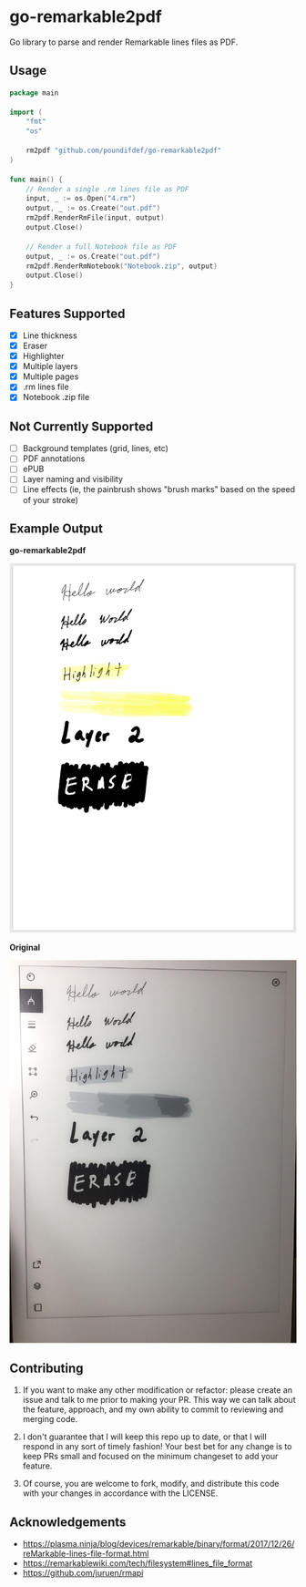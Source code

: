 # go-remarkable2pdf
Go library to parse and render Remarkable lines files as PDF.

## Usage

```go
package main

import (
	"fmt"
	"os"

	rm2pdf "github.com/poundifdef/go-remarkable2pdf"
)

func main() {
    // Render a single .rm lines file as PDF
    input, _ := os.Open("4.rm")
    output, _ := os.Create("out.pdf")
    rm2pdf.RenderRmFile(input, output)
    output.Close()

    // Render a full Notebook file as PDF
    output, _ := os.Create("out.pdf")
    rm2pdf.RenderRmNotebook("Notebook.zip", output)
    output.Close()
}

```

## Features Supported

- [x] Line thickness
- [x] Eraser
- [x] Highlighter
- [x] Multiple layers
- [x] Multiple pages
- [x] .rm lines file
- [x] Notebook .zip file

## Not Currently Supported

- [ ] Background templates (grid, lines, etc)
- [ ] PDF annotations
- [ ] ePUB
- [ ] Layer naming and visibility
- [ ] Line effects (ie, the painbrush shows "brush marks" based on the speed of your stroke)

## Example Output

**go-remarkable2pdf**

![](/static/go-remarkable2pdf.png)

**Original**

![](/static/original.jpg)

## Contributing

1. If you want to make any other modification or refactor: please create an
   issue and talk to me prior to making your PR. This way we can talk about the
   feature, approach, and my own ability to commit to reviewing and merging code.

2. I don't guarantee that I will keep this repo up to date, or that I will respond
   in any sort of timely fashion! Your best bet for any change is to keep PRs small
   and focused on the minimum changeset to add your feature.

3. Of course, you are welcome to fork, modify, and distribute this code with your
   changes in accordance with the LICENSE.

## Acknowledgements

- https://plasma.ninja/blog/devices/remarkable/binary/format/2017/12/26/reMarkable-lines-file-format.html
- https://remarkablewiki.com/tech/filesystem#lines_file_format
- https://github.com/juruen/rmapi